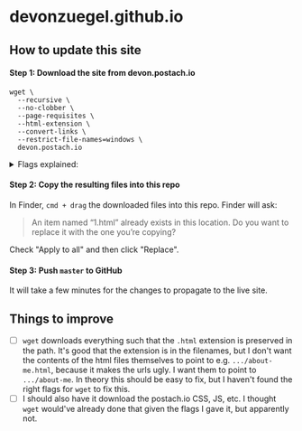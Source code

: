 # devonzuegel.github.io

## How to update this site

#### Step 1: Download the site from devon.postach.io

```
wget \
  --recursive \
  --no-clobber \
  --page-requisites \
  --html-extension \
  --convert-links \
  --restrict-file-names=windows \
  devon.postach.io
```

<details>
  <summary>Flags explained:</summary>
  <ul>
    <li><code>--recursive:</code> This option tells wget to recursively download all files that are linked to on the website.</li>
    <li><code>--no-clobber:</code> This option tells wget not to overwrite any existing files with the same name. This is useful if you want to resume a previously interrupted download without re-downloading files that have already been downloaded.</li>
    <li><code>--page-requisites:</code> This option tells wget to download all files necessary to display the pages properly, such as images, CSS, and JavaScript files.</li>
    <li><code>--html-extension:</code> This option tells wget to save files with an .html extension, even if the original file did not have one.</li>
    <li><code>--convert-links:</code> This option tells wget to convert links in the downloaded files so that they will work when you view the files offline.</li>
    <li><code>--restrict-file-names=windows:</code> This option tells wget to modify filenames so that they will work with Windows file systems.</li>
  </ul>
</details>

#### Step 2: Copy the resulting files into this repo

In Finder, `cmd + drag` the downloaded files into this repo. Finder will ask:
> An item named “1.html” already exists in this location. Do you want to replace it with the one you’re copying?

Check "Apply to all" and then click "Replace".

#### Step 3: Push `master` to GitHub

It will take a few minutes for the changes to propagate to the live site.


## Things to improve

- [ ] `wget` downloads everything such that the `.html` extension is preserved in the path. It's good that the extension is in the filenames, but I don't want the contents of the html files themselves to point to e.g. `.../about-me.html`, because it makes the urls ugly. I want them to point to `.../about-me`. In theory this should be easy to fix, but I haven't found the right flags for `wget` to fix this.
- [ ] I should also have it download the postach.io CSS, JS, etc. I thought `wget` would've already done that given the flags I gave it, but apparently not.
